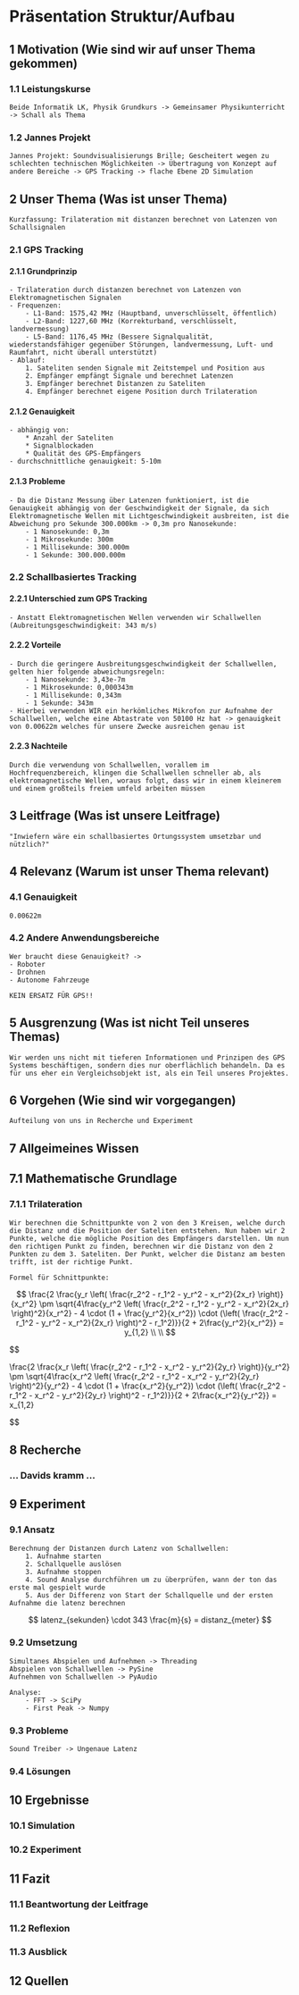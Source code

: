 # Präsentation Struktur/Aufbau

## 1 Motivation (Wie sind wir auf unser Thema gekommen)

### 1.1 Leistungskurse

    Beide Informatik LK, Physik Grundkurs -> Gemeinsamer Physikunterricht -> Schall als Thema

### 1.2 Jannes Projekt

    Jannes Projekt: Soundvisualisierungs Brille; Gescheitert wegen zu schlechten technischen Möglichkeiten -> Übertragung von Konzept auf andere Bereiche -> GPS Tracking -> flache Ebene 2D Simulation

## 2 Unser Thema (Was ist unser Thema)

    Kurzfassung: Trilateration mit distanzen berechnet von Latenzen von Schallsignalen

### 2.1 GPS Tracking 

#### 2.1.1 Grundprinzip

    - Trilateration durch distanzen berechnet von Latenzen von Elektromagnetischen Signalen
    - Frequenzen: 
        - L1-Band: 1575,42 MHz (Hauptband, unverschlüsselt, öffentlich)
        - L2-Band: 1227,60 MHz (Korrekturband, verschlüsselt, landvermessung)
        - L5-Band: 1176,45 MHz (Bessere Signalqualität, wiederstandsfähiger gegenüber Störungen, landvermessung, Luft- und Raumfahrt, nicht überall unterstützt)
    - Ablauf:
        1. Sateliten senden Signale mit Zeitstempel und Position aus
        2. Empfänger empfängt Signale und berechnet Latenzen
        3. Empfänger berechnet Distanzen zu Sateliten
        4. Empfänger berechnet eigene Position durch Trilateration

#### 2.1.2 Genauigkeit

    - abhängig von: 
        * Anzahl der Sateliten
        * Signalblockaden
        * Qualität des GPS-Empfängers
    - durchschnittliche genauigkeit: 5-10m

#### 2.1.3 Probleme

    - Da die Distanz Messung über Latenzen funktioniert, ist die Genauigkeit abhängig von der Geschwindigkeit der Signale, da sich Elektromagnetische Wellen mit Lichtgeschwindigkeit ausbreiten, ist die Abweichung pro Sekunde 300.000km -> 0,3m pro Nanosekunde:
        - 1 Nanosekunde: 0,3m
        - 1 Mikrosekunde: 300m
        - 1 Millisekunde: 300.000m
        - 1 Sekunde: 300.000.000m

### 2.2 Schallbasiertes Tracking

#### 2.2.1 Unterschied zum GPS Tracking

    - Anstatt Elektromagnetischen Wellen verwenden wir Schallwellen (Aubreitungsgeschwindigkeit: 343 m/s)

#### 2.2.2 Vorteile

    - Durch die geringere Ausbreitungsgeschwindigkeit der Schallwellen, gelten hier folgende abweichungsregeln:
        - 1 Nanosekunde: 3,43e-7m
        - 1 Mikrosekunde: 0,000343m
        - 1 Millisekunde: 0,343m
        - 1 Sekunde: 343m
    - Hierbei verwenden WIR ein herkömliches Mikrofon zur Aufnahme der Schallwellen, welche eine Abtastrate von 50100 Hz hat -> genauigkeit von 0.00622m welches für unsere Zwecke ausreichen genau ist

#### 2.2.3 Nachteile

    Durch die verwendung von Schallwellen, vorallem im Hochfrequenzbereich, klingen die Schallwellen schneller ab, als elektromagnetische Wellen, woraus folgt, dass wir in einem kleinerem und einem großteils freiem umfeld arbeiten müssen

## 3 Leitfrage (Was ist unsere Leitfrage)

    "Inwiefern wäre ein schallbasiertes Ortungssystem umsetzbar und nützlich?"

## 4 Relevanz (Warum ist unser Thema relevant)

### 4.1 Genauigkeit 

    0.00622m 

### 4.2 Andere Anwendungsbereiche

    Wer braucht diese Genauigkeit? -> 
    - Roboter
    - Drohnen
    - Autonome Fahrzeuge

    KEIN ERSATZ FÜR GPS!!

## 5 Ausgrenzung (Was ist nicht Teil unseres Themas)

    Wir werden uns nicht mit tieferen Informationen und Prinzipen des GPS Systems beschäftigen, sondern dies nur oberflächlich behandeln. Da es für uns eher ein Vergleichsobjekt ist, als ein Teil unseres Projektes.

## 6 Vorgehen (Wie sind wir vorgegangen)

    Aufteilung von uns in Recherche und Experiment

## 7 Allgeimeines Wissen 

## 7.1 Mathematische Grundlage

### 7.1.1 Trilateration

    Wir berechnen die Schnittpunkte von 2 von den 3 Kreisen, welche durch die Distanz und die Position der Sateliten entstehen. Nun haben wir 2 Punkte, welche die mögliche Position des Empfängers darstellen. Um nun den richtigen Punkt zu finden, berechnen wir die Distanz von den 2 Punkten zu dem 3. Sateliten. Der Punkt, welcher die Distanz am besten trifft, ist der richtige Punkt. 

    Formel für Schnittpunkte: 

$$ \frac{2 \frac{y_r \left( \frac{r_2^2 - r_1^2 - y_r^2 - x_r^2}{2x_r} \right)}{x_r^2} \pm \sqrt{4\frac{y_r^2 \left( \frac{r_2^2 - r_1^2 - y_r^2 - x_r^2}{2x_r} \right)^2}{x_r^2} - 4 \cdot (1 + \frac{y_r^2}{x_r^2}) \cdot (\left( \frac{r_2^2 - r_1^2 - y_r^2 - x_r^2}{2x_r} \right)^2 - r_1^2)}}{2 + 2\frac{y_r^2}{x_r^2}} = y_{1,2} \\ \\
$$

$$

\frac{2 \frac{x_r \left( \frac{r_2^2 - r_1^2 - x_r^2 - y_r^2}{2y_r} \right)}{y_r^2} \pm \sqrt{4\frac{x_r^2 \left( \frac{r_2^2 - r_1^2 - x_r^2 - y_r^2}{2y_r} \right)^2}{y_r^2} - 4 \cdot (1 + \frac{x_r^2}{y_r^2}) \cdot (\left( \frac{r_2^2 - r_1^2 - x_r^2 - y_r^2}{2y_r} \right)^2 - r_1^2)}}{2 + 2\frac{x_r^2}{y_r^2}} = x_{1,2}

$$

## 8 Recherche
 
### ... Davids kramm ...

## 9 Experiment

### 9.1 Ansatz

    Berechnung der Distanzen durch Latenz von Schallwellen: 
        1. Aufnahme starten
        2. Schallquelle auslösen
        3. Aufnahme stoppen
        4. Sound Analyse durchführen um zu überprüfen, wann der ton das erste mal gespielt wurde
        5. Aus der Differenz von Start der Schallquelle und der ersten Aufnahme die latenz berechnen
$$ 
    latenz_{sekunden} \cdot 343 \frac{m}{s} = distanz_{meter} 
$$ 

### 9.2 Umsetzung

    Simultanes Abspielen und Aufnehmen -> Threading
    Abspielen von Schallwellen -> PySine
    Aufnehmen von Schallwellen -> PyAudio

    Analyse: 
        - FFT -> SciPy
        - First Peak -> Numpy

### 9.3 Probleme

    Sound Treiber -> Ungenaue Latenz

### 9.4 Lösungen

## 10 Ergebnisse

### 10.1 Simulation

### 10.2 Experiment

## 11 Fazit

### 11.1 Beantwortung der Leitfrage

### 11.2 Reflexion

### 11.3 Ausblick

## 12 Quellen
